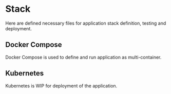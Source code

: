# Stack

Here are defined necessary files for application stack definition, testing and deployment.

## Docker Compose

Docker Compose is used to define and run application as multi-container.

## Kubernetes

Kubernetes is WIP for deployment of the application.
